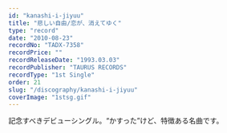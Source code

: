 ```yaml
---
id: "kanashi-i-jiyuu"
title: "悲しい自由/恋が、消えてゆく"
type: "record"
date: "2010-08-23"
recordNo: "TADX-7358"
recordPrice: ""
recordReleaseDate: "1993.03.03"
recordPublisher: "TAURUS RECORDS"
recordType: "1st Single"
order: 21
slug: "/discography/kanashi-i-jiyuu"
coverImage: "1stsg.gif"
---
```


記念すべきデビューシングル。“かすった”けど、特徴ある名曲です。
